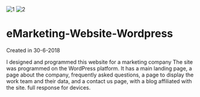 ![1](https://user-images.githubusercontent.com/28947735/157862253-038ea7ab-697c-4ef0-8d11-f326a9d1fe17.jpg)
![2](https://user-images.githubusercontent.com/28947735/157862277-1225050d-3026-42d8-b019-0416259ccb1e.jpg)
# eMarketing-Website-Wordpress
Created in 30-6-2018


I designed and programmed this website for a marketing company
The site was programmed on the WordPress platform.
It has a main landing page, a page about the company, frequently asked questions, a page to display the work team and their data, and a contact us page, with a blog affiliated with the site.
full response for devices.
